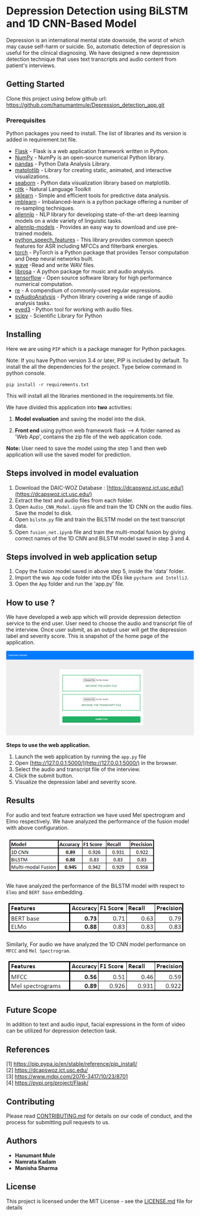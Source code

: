 # Depression Detection using BiLSTM and 1D CNN-Based Model
Depression is an international mental state downside, the worst of which may cause self-harm or suicide. So, automatic detection of depression is useful for the clinical diagnosing. We have designed a new depression detection technique that uses text transcripts and audio content from patient's interviews.

## Getting Started
Clone this project using below github url: https://github.com/hanumantmule/Depression_detection_app.git

### Prerequisites

Python packages you need to install. The list of libraries and its version is added in requirement.txt file. 

* [Flask](https://flask.palletsprojects.com/en/2.0.x/) - Flask is a web application framework written in Python.
* [NumPy](https://pypi.org/project/numpy/) - NumPy is an open-source numerical Python library.
* [pandas](https://pandas.pydata.org/) - Python Data Analysis Library.
* [matplotlib](https://matplotlib.org/) - Library for creating static, animated, and interactive visualizations.
* [seaborn](https://seaborn.pydata.org/) - Python data visualization library based on matplotlib.
* [nltk](https://www.nltk.org/) - Natural Language Toolkit 
* [sklearn](https://scikit-learn.org/) - Simple and efficient tools for predictive data analysis.
* [imblearn](https://pypi.org/project/imblearn/) - Imbalanced-learn is a python package offering a number of re-sampling techniques.
* [allennlp]() - NLP library for developing state-of-the-art deep learning models on a wide variety of linguistic tasks.
* [allennlp-models]() - Provides an easy way to download and use pre-trained models.
* [python_speech_features]() - This library provides common speech features for ASR including MFCCs and filterbank energies.
* [torch]() - PyTorch is a Python package that provides Tensor computation and Deep neural networks built.
* [wave]() -Read and write WAV files.
* [librosa]() - A python package for music and audio analysis.
* [tensorflow]() - Open source software library for high performance numerical computation.
* [re]() - A compendium of commonly-used regular expressions.
* [pyAudioAnalysis]() - Python library covering a wide range of audio analysis tasks.
* [eyed3]() - Python tool for working with audio files.
* [scipy]() - Scientific Library for Python

## Installing
Here we are using ```PIP``` which is a package manager for Python packages.

Note: If you have Python version 3.4 or later, PIP is included by default.
To install the all the dependencies for the project. Type below command in python console. 
```
pip install -r requirements.txt
```
This will install all the libraries mentioned in the requirements.txt file.

We have divided this application into **two** activities: 
1. **Model evaluation** and saving the model into the disk.

2. **Front end** using python web framework flask --> A folder named as 'Web App', contains the zip file of the web application code. 

**Note:** User need to save the model using the step 1 and then web application will use the saved model for prediction.
## Steps involved in model evaluation
1. Download the DAIC-WOZ Database : [https://dcapswoz.ict.usc.edu/](https://dcapswoz.ict.usc.edu/)
2. Extract the text and audio files from each folder.
3. Open ```Audio_CNN_Model.ipynb``` file and train the 1D CNN on the audio files. Save the model to disk.
4. Open ```bilstm.py``` file and train the BiLSTM model on the text transcript data.
5. Open ```fusion_net.ipynb``` file and train the multi-modal fusion by giving correct names of the 1D CNN and BiLSTM model saved in step 3 and 4. 

## Steps involved in web application setup
1. Copy the fusion model saved in above step 5, inside the 'data' folder.
2. Import the ```Web App``` code folder into the IDEs like ```pycharm and IntelliJ```.
3. Open the ```App``` folder and run the 'app.py' file.

## How to use ?

We have developed a web app which will provide depression detection service to the end user. User need to choose the audio and transcript file of the interview. Once user submit, as an output user will get the depression label and severity score.
This is snapshot of the home page of the application.

![Home Page](https://github.com/hanumantmule/Depression_detection_app/blob/master/Screenshots/home%20page.png?raw=true)

**Steps to use the web application.**

1. Launch the web application by running the ```app.py``` file
3. Open [http://127.0.0.1:5000/](http://127.0.0.1:5000/) in the browser.
4. Select the audio and transcript file of the interview.
5. Click the submit button. 
6. Visualize the depression label and severity score.

## Results
For audio and text feature extraction we have used Mel spectrogram and Elmo respectively. We have analyzed the performance of the fusion model with above configuration. 

![Fusion Result](https://github.com/hanumantmule/Depression_detection_app/blob/master/Screenshots/accuracy.PNG?raw=true)

We have analyzed the performance of the BiLSTM model with respect to ```Elmo``` and ```BERT base``` embedding.

![Text Result](https://github.com/hanumantmule/Depression_detection_app/blob/master/Screenshots/text-exp-res.jpg?raw=true)

Similarly, For audio we have analyzed the 1D CNN model performance on ```MFCC``` and ```Mel Spectrogram```.

![Text Result](https://github.com/hanumantmule/Depression_detection_app/blob/master/Screenshots/audio-exp-res.jpg?raw=true)

## Future Scope
In addition to text and audio input, facial expressions in the form of video can be utilized for depression detection task.

## References
[1] https://pip.pypa.io/en/stable/reference/pip_install/  
[2] https://dcapswoz.ict.usc.edu/  
[3] https://www.mdpi.com/2076-3417/10/23/8701          
[4] https://pypi.org/project/Flask/
## Contributing

Please read [CONTRIBUTING.md](https://github.com/hanumantmule/Email_Classification/blob/main/CONTRIBUTING.md) for details on our code of conduct, and the process for submitting pull requests to us.

## Authors

* **Hanumant Mule** 
* **Namrata Kadam** 
* **Manisha Sharma** 

## License

This project is licensed under the MIT License - see the [LICENSE.md](LICENSE.md) file for details

